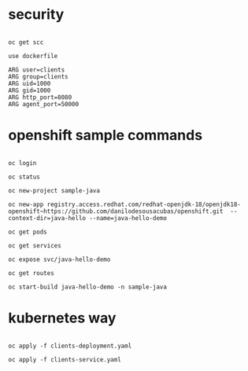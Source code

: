 
# security 

```command

oc get scc

use dockerfile

ARG user=clients
ARG group=clients
ARG uid=1000
ARG gid=1000
ARG http_port=8080
ARG agent_port=50000

```


# openshift sample commands

```command

oc login 

oc status

oc new-project sample-java

oc new-app registry.access.redhat.com/redhat-openjdk-18/openjdk18-openshift~https://github.com/danilodesousacubas/openshift.git  --context-dir=java-hello --name=java-hello-demo

oc get pods

oc get services

oc expose svc/java-hello-demo

oc get routes

```

```command
oc start-build java-hello-demo -n sample-java

```

# kubernetes way

```command

oc apply -f clients-deployment.yaml 

oc apply -f clients-service.yaml 

```
